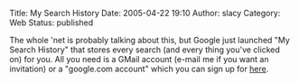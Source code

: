 Title: My Search History
Date: 2005-04-22 19:10
Author: slacy
Category: Web
Status: published

The whole 'net is probably talking about this, but Google just launched
"My Search History" that stores every search (and every thing you've
clicked on) for you. All you need is a GMail account (e-mail me if you
want an invitation) or a "google.com account" which you can sign up for
[here](http://https://www.google.com/accounts/).
